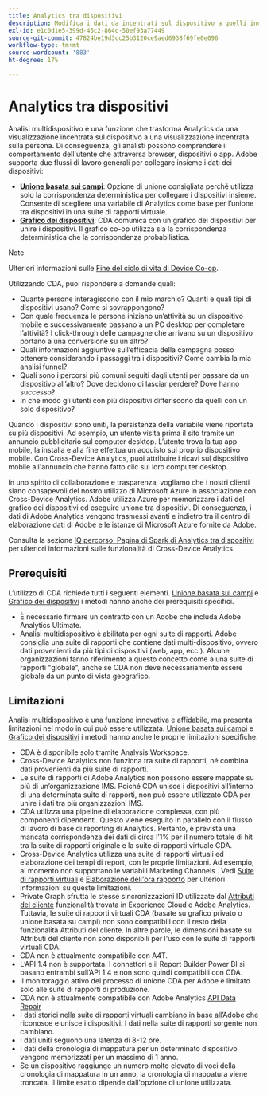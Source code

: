 ```yaml
---
title: Analytics tra dispositivi
description: Modifica i dati da incentrati sul dispositivo a quelli incentrati sulla persona combinando i dati del dispositivo.
exl-id: e1c0d1e5-399d-45c2-864c-50ef93a77449
source-git-commit: 47824be19d3cc25b3120ce9aed6938f69fe0e096
workflow-type: tm+mt
source-wordcount: '883'
ht-degree: 17%

---
```


# Analytics tra dispositivi

Analisi multidispositivo è una funzione che trasforma Analytics da una visualizzazione incentrata sul dispositivo a una visualizzazione incentrata sulla persona. Di conseguenza, gli analisti possono comprendere il comportamento dell&#39;utente che attraversa browser, dispositivi o app. Adobe supporta due flussi di lavoro generali per collegare insieme i dati dei dispositivi:

* [**Unione basata sui campi**](field-based-stitching.md): Opzione di unione consigliata perché utilizza solo la corrispondenza deterministica per collegare i dispositivi insieme.
Consente di scegliere una variabile di Analytics come base per l’unione tra dispositivi in una suite di rapporti virtuale.
* [**Grafico dei dispositivi**](device-graph.md): CDA comunica con un grafico dei dispositivi per unire i dispositivi. Il grafico co-op utilizza sia la corrispondenza deterministica che la corrispondenza probabilistica.

>[!NOTE]
>
>Ulteriori informazioni sulle [Fine del ciclo di vita di Device Co-op](https://experienceleague.adobe.com/docs/device-co-op/using/about/device-co-op-eol.html).

Utilizzando CDA, puoi rispondere a domande quali:

* Quante persone interagiscono con il mio marchio? Quanti e quali tipi di dispositivi usano? Come si sovrappongono?
* Con quale frequenza le persone iniziano un’attività su un dispositivo mobile e successivamente passano a un PC desktop per completare l’attività? I click-through delle campagne che arrivano su un dispositivo portano a una conversione su un altro?
* Quali informazioni aggiuntive sull’efficacia della campagna posso ottenere considerando i passaggi tra i dispositivi? Come cambia la mia analisi funnel?
* Quali sono i percorsi più comuni seguiti dagli utenti per passare da un dispositivo all’altro? Dove decidono di lasciar perdere? Dove hanno successo?
* In che modo gli utenti con più dispositivi differiscono da quelli con un solo dispositivo?

Quando i dispositivi sono uniti, la persistenza della variabile viene riportata su più dispositivi. Ad esempio, un utente visita prima il sito tramite un annuncio pubblicitario sul computer desktop. L’utente trova la tua app mobile, la installa e alla fine effettua un acquisto sul proprio dispositivo mobile. Con Cross-Device Analytics, puoi attribuire i ricavi sul dispositivo mobile all&#39;annuncio che hanno fatto clic sul loro computer desktop.

In uno spirito di collaborazione e trasparenza, vogliamo che i nostri clienti siano consapevoli del nostro utilizzo di Microsoft Azure in associazione con Cross-Device Analytics. Adobe utilizza Azure per memorizzare i dati del grafico dei dispositivi ed eseguire unione tra dispositivi. Di conseguenza, i dati di Adobe Analytics vengono trasmessi avanti e indietro tra il centro di elaborazione dati di Adobe e le istanze di Microsoft Azure fornite da Adobe.

Consulta la sezione [IQ percorso: Pagina di Spark di Analytics tra dispositivi](https://adobe.ly/aacda) per ulteriori informazioni sulle funzionalità di Cross-Device Analytics.

## Prerequisiti

L’utilizzo di CDA richiede tutti i seguenti elementi. [Unione basata sui campi](field-based-stitching.md) e [Grafico dei dispositivi](device-graph.md) i metodi hanno anche dei prerequisiti specifici.

* È necessario firmare un contratto con un Adobe che includa Adobe Analytics Ultimate.
* Analisi multidispositivo è abilitata per ogni suite di rapporti. Adobe consiglia una suite di rapporti che contiene dati multi-dispositivo, ovvero dati provenienti da più tipi di dispositivi (web, app, ecc.). Alcune organizzazioni fanno riferimento a questo concetto come a una suite di rapporti &quot;globale&quot;, anche se CDA non deve necessariamente essere globale da un punto di vista geografico.

## Limitazioni 

Analisi multidispositivo è una funzione innovativa e affidabile, ma presenta limitazioni nel modo in cui può essere utilizzata. [Unione basata sui campi](field-based-stitching.md) e [Grafico dei dispositivi](device-graph.md) i metodi hanno anche le proprie limitazioni specifiche.

* CDA è disponibile solo tramite Analysis Workspace.
* Cross-Device Analytics non funziona tra suite di rapporti, né combina dati provenienti da più suite di rapporti.
* Le suite di rapporti di Adobe Analytics non possono essere mappate su più di un’organizzazione IMS. Poiché CDA unisce i dispositivi all’interno di una determinata suite di rapporti, non può essere utilizzato CDA per unire i dati tra più organizzazioni IMS.
* CDA utilizza una pipeline di elaborazione complessa, con più componenti dipendenti. Questo viene eseguito in parallelo con il flusso di lavoro di base di reporting di Analytics. Pertanto, è prevista una mancata corrispondenza dei dati di circa l’1% per il numero totale di hit tra la suite di rapporti originale e la suite di rapporti virtuale CDA.
* Cross-Device Analytics utilizza una suite di rapporti virtuali ed elaborazione dei tempi di report, con le proprie limitazioni. Ad esempio, al momento non supportano le variabili Marketing Channels . Vedi [Suite di rapporti virtuali](https://experienceleague.adobe.com/docs/analytics/components/virtual-report-suites/vrs-about.html?lang=it) e [Elaborazione dell&#39;ora rapporto](https://experienceleague.adobe.com/docs/analytics/components/virtual-report-suites/vrs-report-time-processing.html?lang=en#report-time-processing-limitations) per ulteriori informazioni su queste limitazioni.
* Private Graph sfrutta le stesse sincronizzazioni ID utilizzate dal [Attributi del cliente](https://experienceleague.adobe.com/docs/core-services/interface/customer-attributes/attributes.html#customer-attributes) funzionalità trovata in Experience Cloud e Adobe Analytics. Tuttavia, le suite di rapporti virtuali CDA (basate su grafico privato o unione basata su campi) non sono compatibili con il resto della funzionalità Attributi del cliente. In altre parole, le dimensioni basate su Attributi del cliente non sono disponibili per l&#39;uso con le suite di rapporti virtuali CDA.
* CDA non è attualmente compatibile con A4T.
* L’API 1.4 non è supportata. I connettori e il Report Builder Power BI si basano entrambi sull’API 1.4 e non sono quindi compatibili con CDA.
* Il monitoraggio attivo del processo di unione CDA per Adobe è limitato solo alle suite di rapporti di produzione.
* CDA non è attualmente compatibile con Adobe Analytics [API Data Repair](https://www.adobe.io/apis/experiencecloud/analytics/docs.html#!AdobeDocs/analytics-2.0-apis/master/data-repair.md)
* I dati storici nella suite di rapporti virtuali cambiano in base all’Adobe che riconosce e unisce i dispositivi. I dati nella suite di rapporti sorgente non cambiano.
* I dati uniti seguono una latenza di 8-12 ore.
* I dati della cronologia di mappatura per un determinato dispositivo vengono memorizzati per un massimo di 1 anno.
* Se un dispositivo raggiunge un numero molto elevato di voci della cronologia di mappatura in un anno, la cronologia di mappatura viene troncata. Il limite esatto dipende dall&#39;opzione di unione utilizzata.

